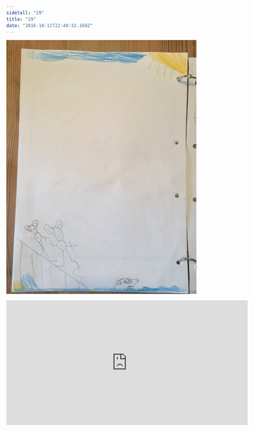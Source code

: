 ```yaml
---
sidetall: "29"
title: "29"
date: "2016-10-11T22:40:32.169Z"
---
```


![GliseGeir Grevling & Herr Havre Rev](./Amund2.png)





<iframe src="https://docs.google.com/forms/d/e/1FAIpQLSdaU1qxlU76iRXUClnxtVycECOt0wqjnCQ8tT6mIzPJxbwDUg/viewform?embedded=true" width="640" height="330" frameborder="0" marginheight="0" marginwidth="0">Loading...</iframe>
